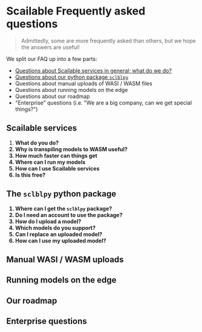 # Scailable Frequently asked questions
> Admittedly, some are more frequently asked than others, but we hope the answers are useful!

We split our FAQ up into a few parts:

* [Questions about Scailable services in general; what do we do?](#general)
* [Questions about our python package `sclblpy`](#sclblpy)
* Questions about manual uploads of WASI / WASM files
* Questions about running models on the edge
* Questions about our roadmap
* "Enterprise" questions (i.e. "We are a big company, can we get special things?")

<a name="general"></a>
## Scailable services

  1. <b>What do you do?<b>
  2. <b>Why is transpiling models to WASM useful?</b>
  3. <b>How much faster can things get</b>
  4. <b>Where can I run my models</b>
  5. <b>How can I use Scailable services</b>
  6. <b>Is this free?<b>

<a name="sclblpy"></a>
## The `sclblpy` python package

  1. <b>Where can I get the `sclblpy` package?</b>
  2. <b>Do I need an account to use the package?</b>
  3. <b>How do I upload a model?</b>
  4. <b>Which models do you support?</b>
  5. <b>Can I replace an uploaded model?</b>
  6. <b>How can I use my uploaded model?</b>

<a name="wasi-upload"></a>
## Manual WASI / WASM uploads

<a name="edge"></a>
## Running models on the edge

<a name="roadmap"></a>
## Our roadmap

<a name="enterprise"></a>
## Enterprise questions
